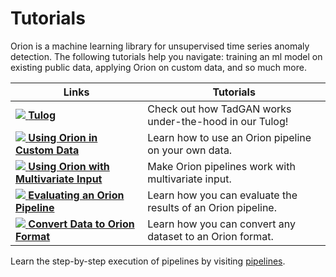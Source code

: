# Tutorials

Orion is a machine learning library for unsupervised time series anomaly detection. The following tutorials help you navigate: training an ml model on existing public data, applying Orion on custom data, and so much more.

| Links                                                                               | Tutorials                                                            |
| ----------------------------------------------------------------------------------- | -------------------------------------------------------------------- |
| [![][Colab Logo] **Tulog**][tulog]                                                  | Check out how TadGAN works under-the-hood in our Tulog!              |
| [![][Colab Logo] **Using Orion in Custom Data**][custom data]                       | Learn how to use an Orion pipeline on your own data.                 |
| [![][Colab Logo] **Using Orion with Multivariate Input**][multivariate pipeline]    | Make Orion pipelines work with multivariate input.                   |
| [![][Colab Logo] **Evaluating an Orion Pipeline**][pipeline evaluation]             | Learn how you can evaluate the results of an Orion pipeline.         |
| [![][Colab Logo] **Convert Data to Orion Format**][orion format]                    | Learn how you can convert any dataset to an Orion format.            |


[Colab Logo]: https://github.com/sintel-dev/Orion/blob/master/docs/images/google_colab.png
[tulog]: https://colab.research.google.com/drive/1TVNK6HroahDeFFl06oOFYISt5JLLSSLO?usp=drive_link
[custom data]: https://colab.research.google.com/drive/1oYTqKe7GGIgvB7VffH0xllg77zUBpd7S?usp=drive_link
[multivariate pipeline]: https://colab.research.google.com/drive/1kOcfkr054oQkxxXUv9HlZbAk1QluFBjY?usp=drive_link
[pipeline evaluation]: https://colab.research.google.com/drive/1DZX5GDDP99gUlGLBos1sKwpapi8PQTIv?usp=drive_link
[orion format]: https://colab.research.google.com/drive/1QsYjUX3DgS8ccvDtxEgLeHHmbtPViIqV?usp=drive_link

Learn the step-by-step execution of pipelines by visiting [pipelines](https://drive.google.com/drive/folders/13Iu0u9veoQVRSdQLSkdsUpETFs12FXid?usp=drive_link).